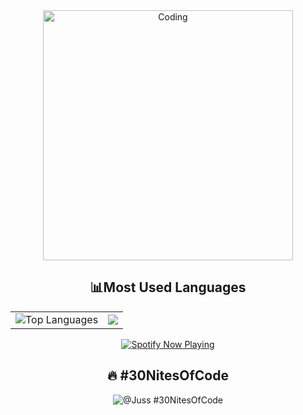 <div align="center">
  <img alt="Coding" width="400" src="https://media.tenor.com/sbfBfp3FeY8AAAAj/oia-uia.gif">
</div>

<div align="center">
  <h2>📊Most Used Languages</h2>
  <table>
    <tr>
      <td>
        <img src="https://github-readme-stats.vercel.app/api/top-langs/?username=Strixyl&layout=pie&theme=transparent" alt="Top Languages">
      </td>
      <td>
        <img src="https://github-readme-stats.vercel.app/api?username=Strixyl&show_icons=true&theme=dark">
      </td>
    </tr>
  </table>
</div>

<div align="center">
  <a href="https://spotify-github-profile.vercel.app/api/view?uid=qkoi3o0oqybzwf6ja5hvtzw5m&redirect=true">
    <img src="https://spotify-github-profile.vercel.app/api/view?uid=qkoi3o0oqybzwf6ja5hvtzw5m&cover_image=true&theme=novatorem&bar_color=53b14f&bar_color_cover=true" alt="Spotify Now Playing">
  </a>
</div>

<div align="center">
  <h2>🔥 #30NitesOfCode</h2>
  <img src="https://www.codedex.io/api/petStatus?user=Juss" alt="@Juss #30NitesOfCode">
</div>



<!--



<div align="center">
![Snake animation](https://github.com/Strixyl/Strixyl/blob/output/github-contribution-grid-snake.svg)
</div>

COMMENT SECTION HERE/ WILL NOT BEB DISPLAYED


-->
